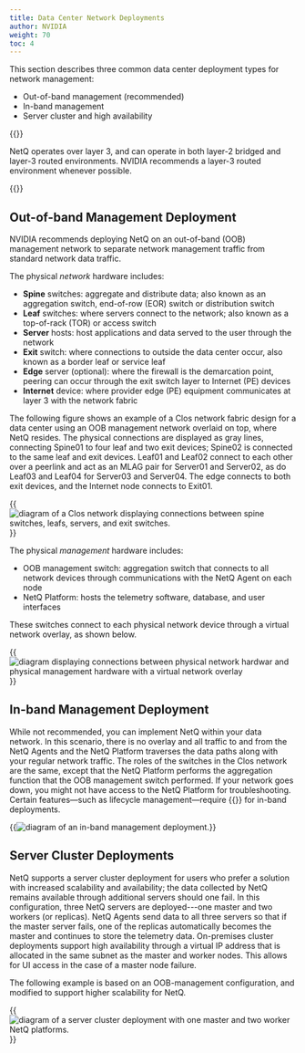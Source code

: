 ```yaml
---
title: Data Center Network Deployments
author: NVIDIA
weight: 70
toc: 4
---
```


This section describes three common data center deployment types for network management:

- Out-of-band management (recommended)
- In-band management
- Server cluster and high availability

{{<notice note>}}

NetQ operates over layer 3, and can operate in both layer-2 bridged and layer-3 routed environments. NVIDIA recommends a layer-3 routed environment whenever possible.

{{</notice>}}

<!-- vale off -->
## Out-of-band Management Deployment
<!-- vale on -->

NVIDIA recommends deploying NetQ on an out-of-band (OOB) management network to separate network management traffic from standard network data traffic. 

The physical *network* hardware includes:

- **Spine** switches: aggregate and distribute data; also known as an aggregation switch, end-of-row (EOR) switch or distribution switch
- **Leaf** switches: where servers connect to the network; also known as a top-of-rack (TOR) or access switch
- **Server** hosts: host applications and data served to the user through the network
- **Exit** switch: where connections to outside the data center occur, also known as a border leaf or service leaf
- **Edge** server (optional): where the firewall is the demarcation point, peering can occur through the exit switch layer to Internet (PE) devices
- **Internet** device: where provider edge (PE) equipment communicates at layer 3 with the network fabric

The following figure shows an example of a Clos network fabric design for a data center using an OOB management network overlaid on top, where NetQ resides. The physical connections are displayed as gray lines, connecting Spine01 to four leaf and two exit devices; Spine02 is connected to the same leaf and exit devices. Leaf01 and Leaf02 connect to each other over a peerlink and act as an MLAG pair for Server01 and Server02, as do Leaf03 and Leaf04 for Server03 and Server04. The edge connects to both exit devices, and the Internet node connects to Exit01.

{{<img src="/images/netq/deploy-arch-dc-example-230.png" alt="diagram of a Clos network displaying connections between spine switches, leafs, servers, and exit switches." ewidth="700">}}

The physical *management* hardware includes:

- OOB management switch: aggregation switch that connects to all network devices through communications with the NetQ Agent on each node
- NetQ Platform: hosts the telemetry software, database, and user interfaces

These switches connect to each physical network device through a virtual network overlay, as shown below.

{{<img src="/images/netq/deploy-arch-oob-example-230.png" alt="diagram displaying connections between physical network hardwar and physical management hardware with a virtual network overlay" ewidth="700">}}

<!-- vale off -->
## In-band Management Deployment
<!-- vale on -->

While not recommended, you can implement NetQ within your data network. In this scenario, there is no overlay and all traffic to and from the NetQ Agents and the NetQ Platform traverses the data paths along with your regular network traffic. The roles of the switches in the Clos network are the same, except that the NetQ Platform performs the aggregation function that the OOB management switch performed. If your network goes down, you might not have access to the NetQ Platform for troubleshooting. Certain features—such as lifecycle management—require {{<link url="Lifecycle-Management/#lcm-support-for-in-band-management" text="additional configurations">}} for in-band deployments.  

{{<img src="/images/netq/deploy-arch-ib-example-230.png" alt="diagram of an in-band management deployment." ewidth="700">}}
## Server Cluster Deployments

NetQ supports a server cluster deployment for users who prefer a solution with increased scalability and availability; the data collected by NetQ remains available through additional servers should one fail. In this configuration, three NetQ servers are deployed---one master and two workers (or replicas). NetQ Agents send data to all three servers so that if the master server fails, one of the replicas automatically becomes the master and continues to store the telemetry data. On-premises cluster deployments support high availability through a virtual IP address that is allocated in the same subnet as the master and worker nodes. This allows for UI access in the case of a master node failure. 

The following example is based on an OOB-management configuration, and modified to support higher scalability for NetQ.

{{<img src="/images/netq/deploy-arch-ha-example-240.png" alt="diagram of a server cluster deployment with one master and two worker NetQ platforms." ewidth="700">}}

<!-- removed for 4.9
### High Availability

You can configure a server cluster with a high-availability, virtual IP address for load balancing control plane processing and UI access across all nodes of a cluster deployment. This deployment model requires an additional IP address that is allocated in the same subnet as the master and worker nodes. The virtual IP address also enables UI access in the case of a master node failure. The virtual IP address must be specified during a new {{<link title="Install the NetQ System" text="high-availability server cluster installation">}} with the `cluster-vip` option specified in the {{<link url="install/#netq-install-cluster-full" text="install command">}}.

High availability is only supported for on-premises deployments.


-->